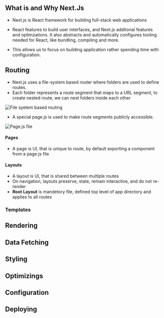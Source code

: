 <!-- Quick recap of, how Next.js application Works  -->
## What is and Why Next.Js
- Next.js is React framework for building full-stack web applications 
    
- React features to build user interfaces, and Next.js additonal features and optimzations. It also abstracts and automatically configures tooling needed for React, like bundling, compiling and more. 

- This allows us to focus on building application rather spending time with configuration.

## Routing 
- Next.js uses a file-system based router where folders are used to define routes.
- Each folder represents a route segment that maps to a URL segment, to create nested route, we can nest folders inside each other

![File syetem based routing](./images/route-segments-to-path-segments.avif)

- A special page.js is used to make route segments publicly accessible.

![Page.js file ](./images/defining-routes.avif)


#### Pages
- A page is UI, that is unique to route, by default exporting a component from a page.js file 

#### Layouts
- A layout is UI, that is shared between multiple routes 
- On navigation, layouts preserve, state, remain interactive, and do not re-render 
- **Root Layout** is mandetory file, defined top level of app directory and applies to all routes 

### Templates 

## Rendering 

## Data Fetching 

## Styling 

## Optimizings

## Configuration 

## Deploying 
